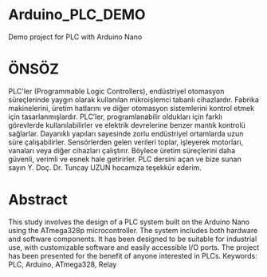 # Arduino_PLC_DEMO
Demo project for PLC with Arduino Nano
# ÖNSÖZ
PLC'ler (Programmable Logic Controllers), endüstriyel otomasyon süreçlerinde yaygın olarak kullanılan mikroişlemci tabanlı cihazlardır. Fabrika makinelerini, üretim hatlarını ve diğer otomasyon sistemlerini kontrol etmek için tasarlanmışlardır. PLC’ler, programlanabilir oldukları için farklı görevlerde kullanılabilirler ve elektrik devrelerine benzer mantık kontrolü sağlarlar. Dayanıklı yapıları sayesinde zorlu endüstriyel ortamlarda uzun süre çalışabilirler. Sensörlerden gelen verileri toplar, işleyerek motorları, vanaları veya diğer cihazları çalıştırır. Böylece üretim süreçlerini daha güvenli, verimli ve esnek hale getirirler. PLC dersini açan ve bize sunan sayın Y. Doç. Dr. Tuncay UZUN hocamıza teşekkür ederim.

# Abstract

This study involves the design of a PLC system built on the Arduino Nano using the ATmega328p microcontroller. The system includes both hardware and software components. It has been designed to be suitable for industrial use, with customizable software and easily accessible I/O ports. The project has been presented for the benefit of anyone interested in PLCs.
Keywords: PLC, Arduino, ATmega328, Relay
